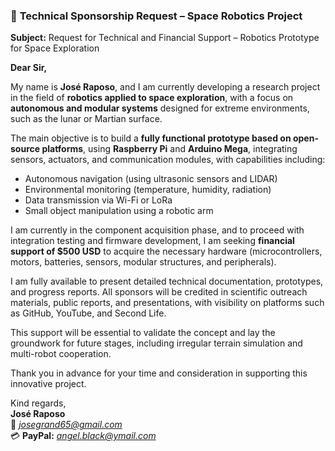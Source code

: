 ### 📄 **Technical Sponsorship Request – Space Robotics Project**

**Subject:** Request for Technical and Financial Support – Robotics Prototype for Space Exploration

**Dear Sir,**

My name is **José Raposo**, and I am currently developing a research project in the field of **robotics applied to space exploration**, with a focus on **autonomous and modular systems** designed for extreme environments, such as the lunar or Martian surface.

The main objective is to build a **fully functional prototype based on open-source platforms**, using **Raspberry Pi** and **Arduino Mega**, integrating sensors, actuators, and communication modules, with capabilities including:

- Autonomous navigation (using ultrasonic sensors and LIDAR)  
- Environmental monitoring (temperature, humidity, radiation)  
- Data transmission via Wi-Fi or LoRa  
- Small object manipulation using a robotic arm

I am currently in the component acquisition phase, and to proceed with integration testing and firmware development, I am seeking **financial support of $500 USD** to acquire the necessary hardware (microcontrollers, motors, batteries, sensors, modular structures, and peripherals).

I am fully available to present detailed technical documentation, prototypes, and progress reports. All sponsors will be credited in scientific outreach materials, public reports, and presentations, with visibility on platforms such as GitHub, YouTube, and Second Life.

This support will be essential to validate the concept and lay the groundwork for future stages, including irregular terrain simulation and multi-robot cooperation.

Thank you in advance for your time and consideration in supporting this innovative project.

Kind regards,  
**José Raposo**  
📧 *josegrand65@gmail.com*  
💳 **PayPal:** *angel.black@ymail.com*
